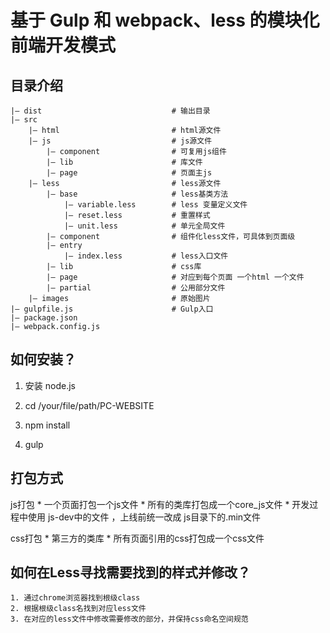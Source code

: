 # 基于 Gulp 和 webpack、less 的模块化前端开发模式

## 目录介绍

```
|— dist                             # 输出目录
|— src
	|— html                         # html源文件
	|— js                           # js源文件
		|— component       		    # 可复用js组件
		|— lib                      # 库文件
		|— page                     # 页面主js
	|— less                         # less源文件
		|— base                     # less基类方法
			|— variable.less    	# less 变量定义文件
			|— reset.less    		# 重置样式
			|— unit.less    		# 单元全局文件
		|— component       		    # 组件化less文件，可具体到页面级
		|— entry                
			|— index.less 		    # less入口文件
		|— lib                      # css库
		|— page                     # 对应到每个页面 一个html 一个文件
		|— partial                  # 公用部分文件
	|— images                       # 原始图片
|— gulpfile.js 			            # Gulp入口
|— package.json 		   
|— webpack.config.js
```
## 如何安装？

1. 安装 node.js

2. cd /your/file/path/PC-WEBSITE

3. npm install

4. gulp

## 打包方式

js打包 
    * 一个页面打包一个js文件
    * 所有的类库打包成一个core_js文件
    * 开发过程中使用 js-dev中的文件 ，上线前统一改成 js目录下的.min文件

css打包
    * 第三方的类库
    * 所有页面引用的css打包成一个css文件
    
## 如何在Less寻找需要找到的样式并修改？
    1. 通过chrome浏览器找到根级class
    2. 根据根级class名找到对应less文件
    3. 在对应的less文件中修改需要修改的部分，并保持css命名空间规范